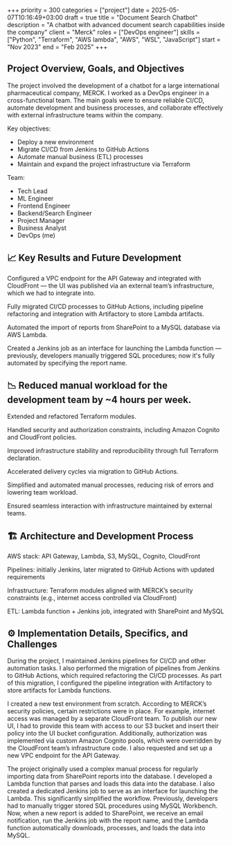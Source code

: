 +++ 
priority    = 300
categories  = ["project"]
date        = 2025-05-07T10:16:49+03:00
draft       = true
title       = "Document Search Chatbot"
description = "A chatbot with advanced document search capabilities inside the company"
client      = "Merck"
roles       = ["DevOps engineer"]
skills      = ["Python", "Terraform", "AWS lambda", "AWS", "WSL", "JavaScript"]
start       = "Nov 2023"
end         = "Feb 2025"
+++

## Project Overview, Goals, and Objectives
The project involved the development of a chatbot for a large international pharmaceutical company, MERCK. I worked as a DevOps engineer in a cross-functional team. The main goals were to ensure reliable CI/CD, automate development and business processes, and collaborate effectively with external infrastructure teams within the company.

Key objectives:

- Deploy a new environment
- Migrate CI/CD from Jenkins to GitHub Actions
- Automate manual business (ETL) processes
- Maintain and expand the project infrastructure via Terraform

Team:

- Tech Lead
- ML Engineer
- Frontend Engineer
- Backend/Search Engineer
- Project Manager
- Business Analyst
- DevOps (me)

## 📈 Key Results and Future Development
Configured a VPC endpoint for the API Gateway and integrated with CloudFront — the UI was published via an external team’s infrastructure, which we had to integrate into.

Fully migrated CI/CD processes to GitHub Actions, including pipeline refactoring and integration with Artifactory to store Lambda artifacts.

Automated the import of reports from SharePoint to a MySQL database via AWS Lambda.

Created a Jenkins job as an interface for launching the Lambda function — previously, developers manually triggered SQL procedures; now it's fully automated by specifying the report name.

## 📉 Reduced manual workload for the development team by ~4 hours per week.

Extended and refactored Terraform modules.

Handled security and authorization constraints, including Amazon Cognito and CloudFront policies.

Improved infrastructure stability and reproducibility through full Terraform declaration.

Accelerated delivery cycles via migration to GitHub Actions.

Simplified and automated manual processes, reducing risk of errors and lowering team workload.

Ensured seamless interaction with infrastructure maintained by external teams.

## 🏗 Architecture and Development Process
AWS stack: API Gateway, Lambda, S3, MySQL, Cognito, CloudFront

Pipelines: initially Jenkins, later migrated to GitHub Actions with updated requirements

Infrastructure: Terraform modules aligned with MERCK’s security constraints (e.g., internet access controlled via CloudFront)

ETL: Lambda function + Jenkins job, integrated with SharePoint and MySQL

## ⚙️ Implementation Details, Specifics, and Challenges
During the project, I maintained Jenkins pipelines for CI/CD and other automation tasks.
I also performed the migration of pipelines from Jenkins to GitHub Actions, which required refactoring the CI/CD processes. As part of this migration, I configured the pipeline integration with Artifactory to store artifacts for Lambda functions.

I created a new test environment from scratch. According to MERCK’s security policies, certain restrictions were in place. For example, internet access was managed by a separate CloudFront team. To publish our new UI, I had to provide this team with access to our S3 bucket and insert their policy into the UI bucket configuration.
Additionally, authorization was implemented via custom Amazon Cognito pools, which were overridden by the CloudFront team’s infrastructure code. I also requested and set up a new VPC endpoint for the API Gateway.

The project originally used a complex manual process for regularly importing data from SharePoint reports into the database. I developed a Lambda function that parses and loads this data into the database.
I also created a dedicated Jenkins job to serve as an interface for launching the Lambda. This significantly simplified the workflow. Previously, developers had to manually trigger stored SQL procedures using MySQL Workbench. Now, when a new report is added to SharePoint, we receive an email notification, run the Jenkins job with the report name, and the Lambda function automatically downloads, processes, and loads the data into MySQL.